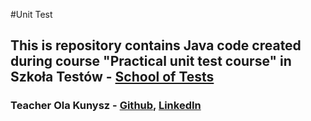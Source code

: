 #Unit Test

## This is repository contains Java code created during course "Practical unit test course" in Szkoła Testów - [School of Tests](https://szkolatestow.online)
### Teacher Ola Kunysz - [Github](https://github.com/PeggyBrown), [LinkedIn](https://www.linkedin.com/in/akunysz/)